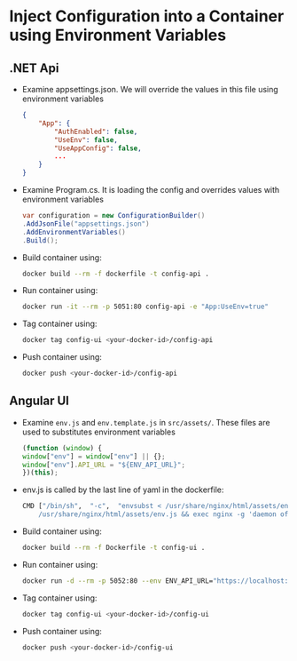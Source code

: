 # Inject Configuration into a Container using Environment Variables

## .NET Api

- Examine appsettings.json. We will override the values in this file using environment variables

    ```json
    {
        "App": {
            "AuthEnabled": false,
            "UseEnv": false,
            "UseAppConfig": false,
            ...
        }
    }
    ```

- Examine Program.cs. It is loading the config and overrides values with environment variables

    ```csharp
    var configuration = new ConfigurationBuilder()
    .AddJsonFile("appsettings.json")
    .AddEnvironmentVariables()
    .Build();
    ```

- Build container using:     

    ```bash
    docker build --rm -f dockerfile -t config-api .
    ```

- Run container using:

    ```bash
    docker run -it --rm -p 5051:80 config-api -e "App:UseEnv=true" 
    ```    

- Tag container using:

    ```bash
    docker tag config-ui <your-docker-id>/config-api
    ```

- Push container using:

    ```bash
    docker push <your-docker-id>/config-api
    ```      

## Angular UI

- Examine `env.js` and `env.template.js` in `src/assets/`. These files are used to substitutes environment variables

    ```javascript
    (function (window) {
    window["env"] = window["env"] || {};
    window["env"].API_URL = "${ENV_API_URL}";
    })(this);
    ```

- env.js is called by the last line of yaml in the dockerfile:

    ```bash
    CMD ["/bin/sh",  "-c",  "envsubst < /usr/share/nginx/html/assets/env.template.js > \
        /usr/share/nginx/html/assets/env.js && exec nginx -g 'daemon off;'"]
    ```

- Build container using:     

    ```bash
    docker build --rm -f Dockerfile -t config-ui .
    ```

- Run container using:

    ```bash
    docker run -d --rm -p 5052:80 --env ENV_API_URL="https://localhost:5051" config-ui
    ```

- Tag container using:

    ```bash
    docker tag config-ui <your-docker-id>/config-ui
    ```

- Push container using:

    ```bash
    docker push <your-docker-id>/config-ui
    ```        